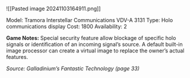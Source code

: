 ![[Pasted image 20241103164911.png]]

Model: Tramora Interstellar Communications VDV-A 3131
Type: Holo communications display
Cost: 1800
Availability: 2

**Game Notes:** 
Special security feature allow blockage of specific holo signals or identification of an incoming signal’s source. A default built-in image processor can create a virtual image to replace the owner’s actual features.

*Source: Galladinium’s Fantastic Technology (page 33)*